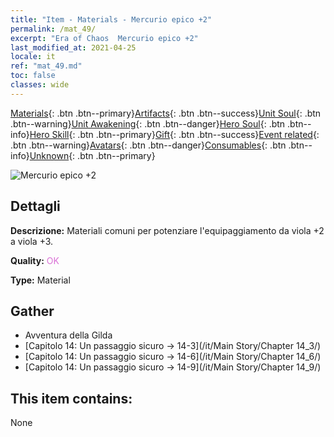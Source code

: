 ```yaml
---
title: "Item - Materials - Mercurio epico +2"
permalink: /mat_49/
excerpt: "Era of Chaos  Mercurio epico +2"
last_modified_at: 2021-04-25
locale: it
ref: "mat_49.md"
toc: false
classes: wide
---
```

 [Materials](/ItemsIT/){: .btn .btn--primary}[Artifacts](/ItemsIT/Artifacts/){: .btn .btn--success}[Unit Soul](/ItemsIT/UnitSoul/){: .btn .btn--warning}[Unit Awakening](/ItemsIT/UnitAwakening/){: .btn .btn--danger}[Hero Soul](/ItemsIT/HeroSoul/){: .btn .btn--info}[Hero Skill](/ItemsIT/HeroSkill/){: .btn .btn--primary}[Gift](/ItemsIT/Gift/){: .btn .btn--success}[Event related](/ItemsIT/Events/){: .btn .btn--warning}[Avatars](/ItemsIT/Avatars/){: .btn .btn--danger}[Consumables](/ItemsIT/Consumables/){: .btn .btn--info}[Unknown](/ItemsIT/Unknown/){: .btn .btn--primary}

 ![Mercurio epico +2](/images/t/i_cailiao_shuiyin2.png)

## Dettagli
 **Descrizione:** Materiali comuni per potenziare l'equipaggiamento da viola +2 a viola +3.

 **Quality:** <span style="color: #DA70D6">OK</span>

 **Type:** Material

## Gather

*    Avventura della Gilda 
*    [Capitolo 14: Un passaggio sicuro -> 14-3](/it/Main Story/Chapter 14_3/) 
*    [Capitolo 14: Un passaggio sicuro -> 14-6](/it/Main Story/Chapter 14_6/) 
*    [Capitolo 14: Un passaggio sicuro -> 14-9](/it/Main Story/Chapter 14_9/) 

## This item contains:

  None

